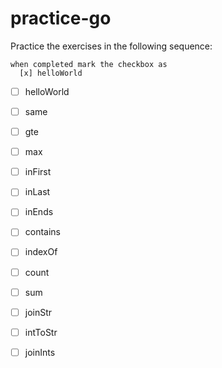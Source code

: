 # practice-go

Practice the exercises in the following sequence:

    when completed mark the checkbox as
      [x] helloWorld

- [ ] helloWorld
- [ ] same
- [ ] gte
- [ ] max
- [ ] inFirst
- [ ] inLast
- [ ] inEnds
- [ ] contains
- [ ] indexOf
- [ ] count
- [ ] sum
- [ ] joinStr
- [ ] intToStr
- [ ] joinInts


